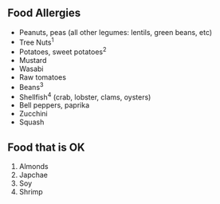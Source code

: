## Food Allergies

- Peanuts, peas (all other legumes: lentils, green beans, etc)
- Tree Nuts<sup>1</sup>
- Potatoes, sweet potatoes<sup>2</sup>
- Mustard
- Wasabi
- Raw tomatoes
- Beans<sup>3</sup>
- Shellfish<sup>4</sup> (crab, lobster, clams, oysters)
- Bell peppers, paprika
- Zucchini
- Squash

## Food that is OK

1. Almonds
2. Japchae
3. Soy
4. Shrimp
